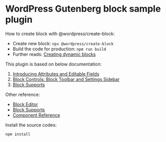 # WordPress Gutenberg block sample plugin

How to create block with @wordpress/create-block:

* Create new block: `npx @wordpress/create-block`
* Build the code for production: `npm run build`
* Further reads: [Creating dynamic blocks](https://developer.wordpress.org/block-editor/reference-guides/packages/packages-create-block/)


This plugin is based on below documentation:

1. [Introducing Attributes and Editable Fields](https://developer.wordpress.org/block-editor/how-to-guides/block-tutorial/introducing-attributes-and-editable-fields/)
2. [Block Controls: Block Toolbar and Settings Sidebar](https://developer.wordpress.org/block-editor/how-to-guides/block-tutorial/block-controls-toolbar-and-sidebar/)
3. [Block Supports](https://developer.wordpress.org/block-editor/how-to-guides/block-tutorial/block-supports-in-static-blocks/)


Other reference:

* [Block Editor](https://developer.wordpress.org/block-editor/reference-guides/packages/packages-block-editor/)
* [Block Supports](https://developer.wordpress.org/block-editor/reference-guides/block-api/block-supports/)
* [Component Reference](https://developer.wordpress.org/block-editor/reference-guides/components/)


Install the source codes:

`npm install`